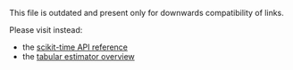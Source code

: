 This file is outdated and present only for downwards compatibility of links.

Please visit instead:
* the [scikit-time API reference](https://www.scikit-time.org/en/stable/api_reference.html)
* the [tabular estimator overview](https://www.scikit-time.org/en/stable/estimator_overview.html)
